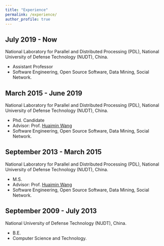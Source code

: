 ```yaml
---
title: "Experience"
permalink: /experience/
author_profile: true
---
```


## July 2019 - Now
National Laboratory for Parallel and Distributed Processing (PDL), National University of Defense Technology (NUDT), China.
* Assistant Professor
* Software Engineering, Open Source Software, Data Mining, Social Network. 

## March 2015 - June 2019
National Laboratory for Parallel and Distributed Processing (PDL), National University of Defense Technology (NUDT), China.
* Phd. Candidate
* Advisor: Prof. [Huaimin Wang](https://dblp.uni-trier.de/pers/hd/w/Wang:Huaimin)
* Software Engineering, Open Source Software, Data Mining, Social Network. 

## September 2013 - March 2015
National Laboratory for Parallel and Distributed Processing (PDL), National University of Defense Technology (NUDT), China. 
* M.S. 
* Advisor: Prof. [Huaimin Wang](https://dblp.uni-trier.de/pers/hd/w/Wang:Huaimin)
* Software Engineering, Open Source Software, Data Mining, Social Network. 

## September 2009 - July 2013
National University of Defense Technology (NUDT), China. 
* B.E. 
* Computer Science and Technology.